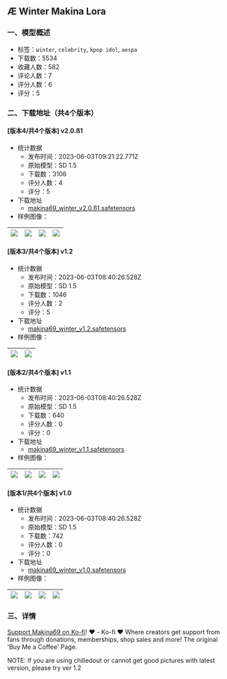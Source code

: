## Æ Winter Makina Lora
### 一、模型概述

- 标签：`winter`, `celebrity`, `kpop idol`, `aespa`
- 下载数：5534
- 收藏人数：582
- 评论人数：7
- 评分人数：6
- 评分：5

### 二、下载地址（共4个版本）

#### [版本4/共4个版本] v2.0.ß1

- 统计数据
  - 发布时间：2023-06-03T09:21:22.771Z
  - 原始模型：SD 1.5
  - 下载数：3106
  - 评分人数：4
  - 评分：5
- 下载地址
  - [makina69_winter_v2.0.ß1.safetensors](https://civitai.com/api/download/models/88267)
- 样例图像：

| <img src="https://image.civitai.com/xG1nkqKTMzGDvpLrqFT7WA/bff3fd98-8568-423b-893e-b7beb07eaaef/width=450/1122055.jpeg" /> | <img src="https://image.civitai.com/xG1nkqKTMzGDvpLrqFT7WA/11ef6afd-a3eb-4417-8eba-19de20d3a474/width=450/1037909.jpeg" /> | <img src="https://image.civitai.com/xG1nkqKTMzGDvpLrqFT7WA/e8c421c1-c1b9-42ee-9c0e-087f1b5c2e2b/width=450/1132965.jpeg" /> | <img src="https://image.civitai.com/xG1nkqKTMzGDvpLrqFT7WA/f79c9837-89ec-4fd5-985b-502146f403d6/width=450/1133201.jpeg" /> |
| ---- | ---- | ---- | ---- |

#### [版本3/共4个版本] v1.2

- 统计数据
  - 发布时间：2023-06-03T08:40:26.528Z
  - 原始模型：SD 1.5
  - 下载数：1046
  - 评分人数：2
  - 评分：5
- 下载地址
  - [makina69_winter_v1.2.safetensors](https://civitai.com/api/download/models/86322)
- 样例图像：

| <img src="https://image.civitai.com/xG1nkqKTMzGDvpLrqFT7WA/e26f43c8-59a9-4d1f-9500-e6da7b89653c/width=450/982072.jpeg" /> | <img src="https://image.civitai.com/xG1nkqKTMzGDvpLrqFT7WA/c6e78923-ce66-40ce-9d4b-5b2c1d501de2/width=450/982011.jpeg" /> |
| ---- | ---- |

#### [版本2/共4个版本] v1.1

- 统计数据
  - 发布时间：2023-06-03T08:40:26.528Z
  - 原始模型：SD 1.5
  - 下载数：640
  - 评分人数：0
  - 评分：0
- 下载地址
  - [makina69_winter_v1.1.safetensors](https://civitai.com/api/download/models/83019)
- 样例图像：

| <img src="https://image.civitai.com/xG1nkqKTMzGDvpLrqFT7WA/e7972ce9-ce17-43ce-a0f3-b0d0f70f4ce4/width=450/941819.jpeg" /> | <img src="https://image.civitai.com/xG1nkqKTMzGDvpLrqFT7WA/8e5ba6a3-aab2-4034-bf7c-a8bcb49cbea1/width=450/935262.jpeg" /> | <img src="https://image.civitai.com/xG1nkqKTMzGDvpLrqFT7WA/03572731-7688-4359-9519-cb5289dcfaae/width=450/935437.jpeg" /> | <img src="https://image.civitai.com/xG1nkqKTMzGDvpLrqFT7WA/688852d5-b562-43fc-87cc-a3cf610baed1/width=450/935459.jpeg" /> |
| ---- | ---- | ---- | ---- |

#### [版本1/共4个版本] v1.0

- 统计数据
  - 发布时间：2023-06-03T08:40:26.528Z
  - 原始模型：SD 1.5
  - 下载数：742
  - 评分人数：0
  - 评分：0
- 下载地址
  - [makina69_winter_v1.0.safetensors](https://civitai.com/api/download/models/81787)
- 样例图像：

| <img src="https://image.civitai.com/xG1nkqKTMzGDvpLrqFT7WA/b7adab4f-a268-4d8d-b191-120fd0a54afe/width=450/932910.jpeg" /> | <img src="https://image.civitai.com/xG1nkqKTMzGDvpLrqFT7WA/47abd40e-6222-4255-9c48-434f0e0e6083/width=450/918960.jpeg" /> | <img src="https://image.civitai.com/xG1nkqKTMzGDvpLrqFT7WA/f92ffdee-d977-4754-8365-d6d3747f131a/width=450/918850.jpeg" /> | <img src="https://image.civitai.com/xG1nkqKTMzGDvpLrqFT7WA/d185df74-846a-49c8-ba7f-f51f09eec00d/width=450/918817.jpeg" /> |
| ---- | ---- | ---- | ---- |


### 三、详情
<p><a target="_blank" rel="ugc" href="https://ko-fi.com/makina69">Support Makina69 on Ko-fi</a>! ❤️ - Ko-fi ❤️ Where creators get support from fans through donations, memberships, shop sales and more! The original 'Buy Me a Coffee' Page.</p><p></p><p>NOTE: If you are using chilledout or cannot get good pictures with latest version, please try ver 1.2</p>